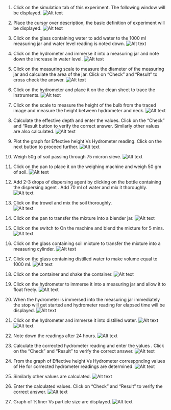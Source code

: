 1. Click on the simulation tab of this experiment. The following window will be displayed.
    ![Alt text](images/1.JPG)

2. Place the cursor over description, the basic definition of experiment will be displayed.
    ![Alt text](images/2.jpg)

3. Click on the glass containing water to add water to the 1000 ml measuring jar and water level reading is noted down.
    ![Alt text](images/3.jpg)

4. Click on the hydrometer and  immerse it  into a measuring jar and note down the increase in water level.
    ![Alt text](images/4.jpg)

5. Click on the measuring scale to measure the diameter of the measuring jar and calculate the area of the jar. Click on “Check” and “Result” to cross check the answer.
    ![Alt text](images/5.jpg)

6. Click on the hydrometer and place it on the clean sheet to trace the instruments.
    ![Alt text](images/6.JPG)

7. Click on the scale to measure the height of the  bulb from the traced image and measure the height between hydrometer and neck.
    ![Alt text](images/7.JPG)

8. Calculate the effective depth and enter the values. Click on the “Check” and “Result button to verify the correct answer. Similarly other values are also calculated.
    ![Alt text](images/8.jpg)

9. Plot the graph for Effective height Vs Hydrometer reading. Click on the next button to proceed further.
    ![Alt text](images/9.jpg)

10. Weigh 50g of soil passing through 75 micron sieve.
    ![Alt text](images/10.JPG)

11. Click on the pan to place it on the weighing machine and weigh 50 gm of soil.
    ![Alt text](images/11.jpg)

12.  Add  2-3 drops of dispersing agent by clicking on the bottle containing the dispersing agent . Add 70 ml of water and mix it thoroughly. 
    ![Alt text](images/12.jpg)

13. Click on the trowel and mix the soil thoroughly.  
    ![Alt text](images/13.png)

14. Click on the pan to transfer the mixture into a blender jar. 
    ![Alt text](images/14.jpg)

15.  Click on the switch to On the machine and blend the mixture for 5 mins.
    ![Alt text](images/15.jpg)

16. Click on the glass containing soil mixture to transfer the mixture into a measuring cylinder.
    ![Alt text](images/16.jpg)

17.  Click on the glass containing distilled water  to make volume equal to 1000 ml.
    ![Alt text](images/17.jpg)

18.  Click on the container and shake the container. 
    ![Alt text](images/18.png)

19. Click on the hydrometer to immerse it into a measuring jar and allow it to float freely.
    ![Alt text](images/19.jpg)

20. When the hydrometer is immersed into the measuring jar immediately the stop will get started and hydrometer reading for elapsed time will be displayed.
    ![Alt text](images/20.jpg)

21. Click on the hydrometer and immerse it into distilled water. 
    ![Alt text](images/21.1.JPG)  
    ![Alt text](images/21.jpg) 

22. Note down the readings after 24 hours. 
    ![Alt text](images/22..png)

23. Calculate the corrected hydrometer reading and enter the values . Click on the “Check” and “Result” to verify the correct answer. 
    ![Alt text](images/24.jpg)

24. From the graph of Effective height Vs Hydrometer corresponding values of He for corrected hydrometer readings are determined.
    ![Alt text](images/23.JPG)

25. Similarly other values are calculated. 
    ![Alt text](images/25.jpg)

26. Enter the calculated values. Click on “Check” and “Result” to verify the correct answer.
    ![Alt text](images/26.jpg)

27. Graph of %finer Vs particle size are displayed.
    ![Alt text](images/27.JPG)
   